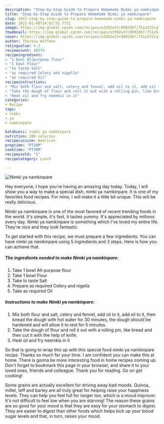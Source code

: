```yaml
---
description: "Step-by-Step Guide to Prepare Homemade Nimki ya namkinpare"
title: "Step-by-Step Guide to Prepare Homemade Nimki ya namkinpare"
slug: 1957-step-by-step-guide-to-prepare-homemade-nimki-ya-namkinpare
date: 2022-01-08T14:03:51.775Z
image: https://img-global.cpcdn.com/recipes/e3392e37c9902dbf/751x532cq70/nimki-ya-namkinpare-recipe-main-photo.jpg
thumbnail: https://img-global.cpcdn.com/recipes/e3392e37c9902dbf/751x532cq70/nimki-ya-namkinpare-recipe-main-photo.jpg
cover: https://img-global.cpcdn.com/recipes/e3392e37c9902dbf/751x532cq70/nimki-ya-namkinpare-recipe-main-photo.jpg
author: Theresa Hoffman
ratingvalue: 4.2
reviewcount: 40579
recipeingredient:
- "1 bowl Allpurpose flour"
- "1 bowl Flour"
- "to taste Salt"
- "as required Celery and nigella"
- "as required Oil"
recipeinstructions:
- "Mix both flour and salt, celery and fennel, add oil to it, add oil to it, then knead the dough with hot water for 30 minutes, the dough should be hardened and will allow it to rest for 5 minutes."
- "Take the dough of flour and roll it out with a rolling pin, like bread and then cut it with the help of knife."
- "Heat oil and fry neemkis in it"
categories:
- Recipe
tags:
- nimki
- ya
- namkinpare

katakunci: nimki ya namkinpare 
nutrition: 200 calories
recipecuisine: American
preptime: "PT20M"
cooktime: "PT30M"
recipeyield: "1"
recipecategory: Lunch

---
```



![Nimki ya namkinpare](https://img-global.cpcdn.com/recipes/e3392e37c9902dbf/751x532cq70/nimki-ya-namkinpare-recipe-main-photo.jpg)

Hey everyone, I hope you're having an amazing day today. Today, I will show you a way to make a special dish, nimki ya namkinpare. It is one of my favorites food recipes. For mine, I will make it a little bit unique. This will be really delicious.



Nimki ya namkinpare is one of the most favored of recent trending foods in the world. It's simple, it's fast, it tastes yummy. It's appreciated by millions every day. Nimki ya namkinpare is something which I've loved my entire life. They're nice and they look fantastic.


To get started with this recipe, we must prepare a few ingredients. You can have nimki ya namkinpare using 5 ingredients and 3 steps. Here is how you can achieve that.

<!--inarticleads1-->

##### The ingredients needed to make Nimki ya namkinpare:

1. Take 1 bowl All-purpose flour
1. Take 1 bowl Flour
1. Take to taste Salt
1. Prepare as required Celery and nigella
1. Take as required Oil




<!--inarticleads2-->

##### Instructions to make Nimki ya namkinpare:

1. Mix both flour and salt, celery and fennel, add oil to it, add oil to it, then knead the dough with hot water for 30 minutes, the dough should be hardened and will allow it to rest for 5 minutes.
1. Take the dough of flour and roll it out with a rolling pin, like bread and then cut it with the help of knife.
1. Heat oil and fry neemkis in it




So that is going to wrap this up with this special food nimki ya namkinpare recipe. Thanks so much for your time. I am confident you can make this at home. There is gonna be more interesting food in home recipes coming up. Don't forget to bookmark this page in your browser, and share it to your loved ones, friends and colleague. Thank you for reading. Go on get cooking!

Some grains are actually excellent for driving away bad moods. Quinoa, millet, teff and barley are all truly great for helping raise your happiness levels. They can help you feel full for longer too, which is a mood improver. It's not difficult to feel low when you are starving! The reason these grains are so good for your mood is that they are easy for your stomach to digest. They are easier to digest than other foods which helps kick up your blood sugar levels and that, in turn, raises your mood.
